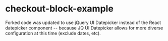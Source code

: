 # checkout-block-example

Forked code was updated to use jQuery UI Datepicker instead of the React datepicker component -- because JQ UI Datepicker allows for more diverse configuration at this time (exclude dates, etc).
